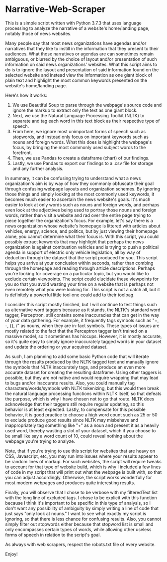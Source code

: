 # Narrative-Web-Scraper
This is a simple script written with Python 3.7.3 that uses language processing to analyze the narrative of a website's home/landing page, notably those of news websites.

Many people say that most news organizations have agendas and/or narratives that they like to instill in the information that they present to their audiences. What those narratives or agendas are can sometimes remain ambiguous, or blurred by the choice of layout and/or presentation of such information on said news organizations' websites. What this script aims to do is to ignore the layout and presentation of said information found on the selected website and instead view the information as one giant block of plain text and highlight the most common keywords presented on the website's home/landing page. 

Here's how it works:

1) We use Beautiful Soup to parse through the webpage's source code and ignore the markup to extract only the text as one giant block.
2) Next, we use the Natural Language Processing Toolkit (NLTK) to separate and tag each word in this text block as their respective type of speech.
3) From here, we ignore most unimportant forms of speech such as stopwords, and instead only focus on important keywords such as nouns and foreign words. What this does is highlight the webpage's focus, by bringing the most commonly used subject words to the forefront.
4) Then, we use Pandas to create a dataframe (chart) of our findings.
5) Lastly, we use Pandas to export our findings to a .csv file for storage and any further analysis. 

In summary, it can be confusing trying to understand what a news organization's aim is by way of how they commonly obfuscate their goal through confusing webpage layouts and organization schemes. By ignoring those things and simply looking at the most commonly used keywords, it becomes much easier to ascertain the news website's goals. It's much easier to look at only words such as nouns and foreign words, and perhaps even look at the adjectives being used to portray those nouns and foreign words, rather than visit a website and rad over the entire page trying to piece together the organization's focus. For example, let's say there is a news organization whose website's homepage is littered with articles about vehicles, energy, science, and politics, but by just viewing their homepage alone, you cannot determine what their focus is. With this script, you could possibly extract keywords that may highlight that perhaps the news organization is against combustion vehicles and is trying to push a political agenda in support of electric only vehicle legislation, all by way of deduction through the dataset that the script produced for you. This script helps you arrive at your conclusion within seconds, rather than combing through the homepage and reading through article descriptions. Perhaps you're looking for coverage on a particular topic, but you would like to exclude certain viewpoints. The script could elucidate these viewpoints for you so that you avoid wasting your time on a website that is perhaps not even remotely what you were looking for. This script is not a catch all, but it is definitely a powerful little tool one could add to their toolbag. 

I consider this script mostly finished, but I will continue to test things such as alternative word taggers because as it stands, the NLTK's standard word tagger, Perceptron, still contains some inaccuracies that can get in the way of your data gathering. For example, it frequently tags symbols such as "+, -, {}, /" as nouns, when they are in-fact symbols. These types of issues are mostly related to the fact that the Perceptron tagger isn't trained on a massive model, so it sometimes has hiccups. However, it is mostly accurate, so it's quite easy to simply ignore inaccurately tagged words in your dataset and update the ordering or your acquired dataset. 

As such, I am planning to add some basic Python code that will iterate through the results produced by the NLTK tagged text and manually ignore the symbols that NLTK inaccurately tags, and produce an even more accurate dataset for creating the resulting dataframe. Using other taggers is possible, but they are not native and would require wrapping that may lead to bugs and/or inaccurate results. Also, you could manually tag characters/words/symbols with NLTK tokenizing, but this would then break the natural language processing functions within NLTK itself, so that defeats the purpose, which is why I have chosen not to go that route. NLTK does acknowledge that their taggers still require regular updating, so this behavior is at least expected. Lastly, to compensate for this possible behavior, it is good practice to choose a high word count such as 25 or 50 to exclude produce good results since NLTK may misbehave and inappropriately tag something like "+" as a noun and present it as a heavily used word, thereby wasting a slot of your dataset, which if you choose to be small like say a word count of 10, could reveal nothing about the webpage you're trying to analyze. 

Note, that if you're trying to use this script for websites that are heavy on CSS, Javascript, etc, you may run into issues where your results appear to be random lines of markup. For such websites, the script will require tweaks to account for that type of website build, which is why I included a few lines of code in my script that will print out what the webpage is built with, so that you can adjust accordingly. Otherwise, the script works wonderfully for most modern webpages and produces quite interesting results. 

Finally, you will observe that I chose to be verbose with my filteredText list with the long line of excluded tags. I chose to be explicit with this function because I think it's important to be specific in this type of analysis, so I don't want any possibility of ambiguity by simply writing a line of code that just says "only look at nouns." I want to see what exactly my script is ignoring, so that there is less chance for confusing results. Also, you cannot simply filter out stopwords either because that stopword list is small and only encompasses certain types of words, while allowing other useless forms of speech in relation to the script's goal. 

As always with web scrapers, respect the robots.txt file of every website.

Enjoy!
